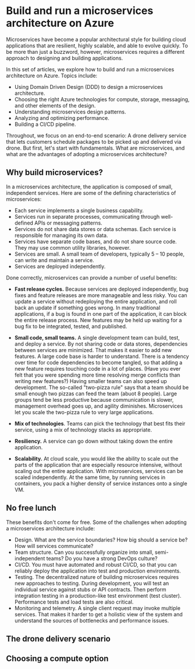 # Build and run a microservices architecture on Azure

Microservices have become a popular architectural style for building cloud applications that are resilient, highly scalable, and able to evolve quickly. To be more than just a buzzword, however, microservices requires a different approach to designing and building applications. 

In this set of articles, we explore how to build and run a microservices architecture on Azure. Topics include:

- Using Domain Driven Design (DDD) to design a microservices architecture. 
- Choosing the right Azure technologies for compute, storage, messaging, and other elements of the design.
- Understanding microservices design patterns.
- Analyzing and optimizing performance.
- Building a CI/CD pipeline.

Throughout, we focus on an end-to-end scenario: A drone delivery service that lets customers schedule packages to be picked up and delivered via drone. But first, let's start with fundamentals. What are microservices, and what are the advantages of adopting a microservices architecture?

## Why build microservices?

In a microservices architecture, the application is composed of small, independent services. Here are some of the defining characteristics of microservices:

- Each service implements a single business capability.
- Services run in separate processes, communicating through well-defined APIs or messaging patterns.
- Services do not share data stores or data schemas. Each service is responsible for managing its own data. 
- Services have separate code bases, and do not share source code. They may use common utility libraries, however.
- Services are small. A small team of developers, typically 5 &ndash; 10 people, can write and maintain a service.
- Services are deployed independently. 

Done correctly, microservices can provide a number of useful benefits:

- **Fast release cycles.** Because services are deployed independently, bug fixes and feature releases are more manageable and less risky. You can update a service without redeploying the entire application, and roll back an update if something goes wrong. In many traditional applications, if a bug is found in one part of the application, it can block the entire release process. New features may be held up waiting for a bug fix to be integrated, tested, and published. 

- **Small code, small teams.** A single development team can build, test, and deploy a service. By not sharing code or data stores, dependencies between services are minimized. That makes it easier to add new features. A large code base is harder to understand. There is a tendency over time for code dependencies to become tangled, so that adding a new feature requires touching code in a lot of places. (Have you ever felt that you were spending more time resolving merge conflicts than writing new features?) Having smaller teams can also speed up development. The so-called "two-pizza rule" says that a team should be small enough two pizzas can feed the team (abuot 8 people). Large groups tend be less productive because communication is slower, management overhead goes up, and agility diminishes. Microservices let you scale the two-pizza rule to very large applications. 

- **Mix of technologies**. Teams can pick the technology that best fits their service, using a mix of technology stacks as appropriate. 

- **Resiliency.** A service can go down without taking down the entire application. 

- **Scalability.** At cloud scale, you would like the ability to scale out the parts of the application that are especially resource intensive, without scaling out the entire application. With microservices, services can be scaled independently. At the same time, by running services in containers, you pack a higher density of service instances onto a single VM. 


## No free lunch

These benefits don't come for free. Some of the challenges when adopting a microservices architecture include:

- Design. What are the service boundaries? How big should a service be? How will services communicate?
- Team structure. Can you successfully organize into small, semi-independent teams? Do you have a strong DevOps culture? 
- CI/CD. You must have automated and robust CI/CD, so that you can reliably deploy the application into test and production environments.
- Testing. The decentralized nature of building microservices requires new approaches to testing. During development, you will test an individual service against stubs or API contracts. Then perform integration testing in a production-like test environment (test cluster). Performance tests and load tests are also critical.
- Monitoring and telemetry. A single client request may invoke multiple services. That makes it harder to get a holistic view of the system and understand the sources of bottlenecks and performance issues.

## The drone delivery scenario

## Choosing a compute option







